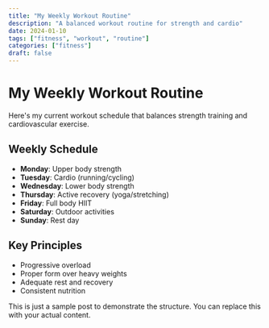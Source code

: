 ```yaml
---
title: "My Weekly Workout Routine"
description: "A balanced workout routine for strength and cardio"
date: 2024-01-10
tags: ["fitness", "workout", "routine"]
categories: ["fitness"]
draft: false
---
```


# My Weekly Workout Routine

Here's my current workout schedule that balances strength training and cardiovascular exercise.

## Weekly Schedule

- **Monday**: Upper body strength
- **Tuesday**: Cardio (running/cycling)
- **Wednesday**: Lower body strength
- **Thursday**: Active recovery (yoga/stretching)
- **Friday**: Full body HIIT
- **Saturday**: Outdoor activities
- **Sunday**: Rest day

## Key Principles

- Progressive overload
- Proper form over heavy weights
- Adequate rest and recovery
- Consistent nutrition

This is just a sample post to demonstrate the structure. You can replace this with your actual content.
